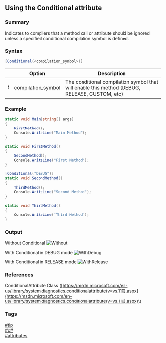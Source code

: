 ## Using the Conditional attribute

### Summary
Indicates to compilers that a method call or attribute should be ignored unless a specified conditional compilation symbol is defined.

### Syntax
```csharp
[Conditional(<compilation_symbol>)]
```

|               | Option             | Description                                                                                   |
| :-----------: | ------------------ | --------------------------------------------------------------------------------------------- |
| :exclamation: | compilation_symbol | The conditional compilation symbol that will enable this method (DEBUG, RELEASE, CUSTOM, etc) |  

### Example
```csharp
static void Main(string[] args)
{
    FirstMethod();
    Console.WriteLine("Main Method");
}

static void FirstMethod()
{
    SecondMethod();
    Console.WriteLine("First Method");
}

[Conditional("DEBUG")]
static void SecondMethod()
{
    ThirdMethod();
    Console.WriteLine("Second Method");
}

static void ThirdMethod()
{
    Console.WriteLine("Third Method");
}
```

### Output
Without Conditional
![Without](https://cloud.githubusercontent.com/assets/19519411/20565200/2af878b0-b156-11e6-8840-5f5f046266b2.png)   

With Conditional in DEBUG mode
![WithDebug](https://cloud.githubusercontent.com/assets/19519411/20565198/2af5a220-b156-11e6-839a-e49dfdb0efde.png)

With Conditional in RELEASE mode
![WithRelease](https://cloud.githubusercontent.com/assets/19519411/20565199/2af802f4-b156-11e6-9a40-7dde64af7490.png)   

### References
ConditionalAttribute Class \([https://msdn.microsoft.com/en-us/library/system.diagnostics.conditionalattribute(v=vs.110).aspx](https://msdn.microsoft.com/en-us/library/system.diagnostics.conditionalattribute(v=vs.110).aspx)\)  

### Tags
[#tip](../../tips.md)  
[#c#](../csharp.md)  
[#attributes](attributes.md)